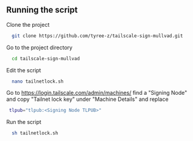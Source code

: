 
## Running the script

Clone the project

```bash
  git clone https://github.com/tyree-z/tailscale-sign-mullvad.git
```

Go to the project directory

```bash
  cd tailscale-sign-mullvad
```

Edit the script

```bash
  nano tailnetlock.sh
```

Go to https://login.tailscale.com/admin/machines/ find a "Signing Node" and copy "Tailnet lock key" under "Machine Details" and replace 

```bash
 tlpub="tlpub:<Signing Node TLPUB>"
```

Run the script

```bash
  sh tailnetlock.sh
```

